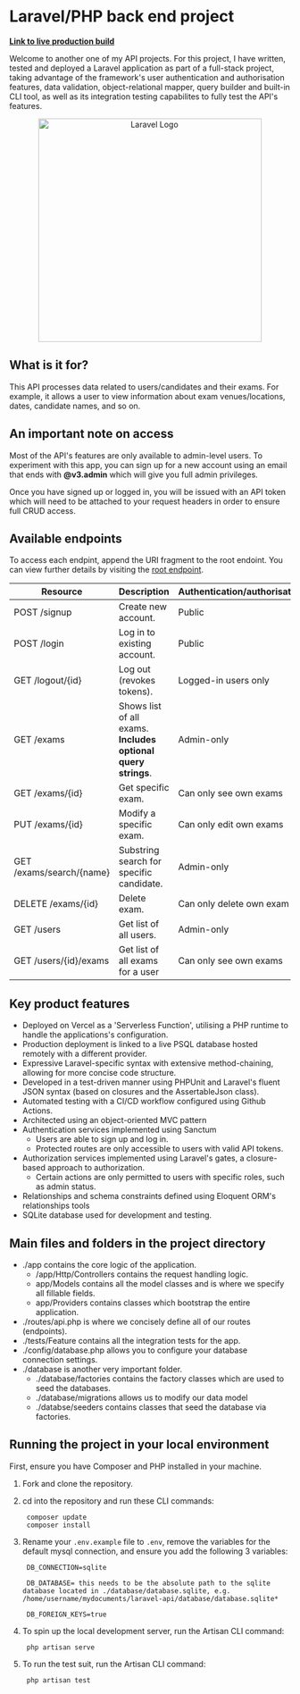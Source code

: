 # Laravel/PHP back end project

**[Link to live production build](https://laravel-php-api.vercel.app/public/api)**

Welcome to another one of my API projects. For this project, I have written, tested and deployed a Laravel application as part of a full-stack project, taking advantage of the framework's user authentication and authorisation features, data validation, object-relational mapper, query builder and built-in CLI tool, as well as its integration testing capabilites to fully test the API's features.

<p align="center"><a href="https://laravel.com" target="_blank"><img src="https://raw.githubusercontent.com/laravel/art/master/logo-lockup/5%20SVG/2%20CMYK/1%20Full%20Color/laravel-logolockup-cmyk-red.svg" width="400" alt="Laravel Logo"></a></p>

## What is it for?
This API processes data related to users/candidates and their exams. For example, it allows a user to view information about exam venues/locations, dates, candidate names, and so on.


## An important note on access
Most of the API's features are only available to admin-level users. To experiment with this app, you can sign up for a new account using an email that ends with **@v3.admin** which will give you full admin privileges.

Once you have signed up or logged in, you will be issued with an API token which will need to be attached to your request headers in order to ensure full CRUD access.



## Available endpoints
To access each endpint, append the URI fragment to the root endoint.
You can view further details by visiting the [root endpoint](https://laravel-php-api.vercel.app/public/api).

Resource | Description | Authentication/authorisation
---|---|---
POST /signup | Create new account. | Public
POST /login | Log in to existing account. | Public
GET /logout/{id} | Log out (revokes tokens). | Logged-in users only
GET /exams | Shows list of all exams. **Includes optional query strings**. | Admin-only
GET /exams/{id} | Get specific exam. | Can only see own exams
PUT /exams/{id} | Modify a specific exam. | Can only edit own exams
GET /exams/search/{name} | Substring search for specific candidate. | Admin-only
DELETE /exams/{id} | Delete exam. | Can only delete own exam
GET /users | Get list of all users. | Admin-only
GET /users/{id}/exams | Get list of all exams for a user | Can only see own exams




## Key product features
- Deployed on Vercel as a 'Serverless Function', utilising a PHP runtime to handle the applications's configuration.
- Production deployment is linked to a live PSQL database hosted remotely with a different provider.
- Expressive Laravel-specific syntax with extensive method-chaining, allowing for more concise code structure.
- Developed in a test-driven manner using PHPUnit and Laravel's fluent JSON syntax (based on closures and the AssertableJson class).
- Automated testing with a CI/CD workflow configured using Github Actions.
- Architected using an object-oriented MVC pattern
- Authentication services implemented using Sanctum
    - Users are able to sign up and log in.
    - Protected routes are only accessible to users with valid API tokens.
- Authorization services implemented using Laravel's gates, a closure-based approach to authorization.
    - Certain actions are only permitted to users with specific roles, such as admin status.
- Relationships and schema constraints defined using Eloquent ORM's relationships tools
- SQLite database used for development and testing.



## Main files and folders in the project directory
- ./app contains the core logic of the application. 
    - /app/Http/Controllers contains the request handling logic.
    - app/Models contains all the model classes and is where we specify all fillable fields.
    - app/Providers contains classes which bootstrap the entire application.
- ./routes/api.php is where we concisely define all of our routes (endpoints).
- ./tests/Feature contains all the integration tests for the app.
- ./config/database.php allows you to configure your database connection settings. 
- ./database is another very important folder.
    - ./database/factories contains the factory classes which are used to seed the databases.
    - ./database/migrations allows us to modify our data model
    - ./databse/seeders contains classes that seed the database via factories.




## Running the project in your local environment
First, ensure you have Composer and PHP installed in your machine.

1) Fork and clone the repository.
2) cd into the repository and run these CLI commands:

        composer update
        composer install

3) Rename your ```.env.example``` file to ```.env```, remove the variables for the default mysql connection, and ensure you add the following 3 variables:

        DB_CONNECTION=sqlite

        DB_DATABASE= this needs to be the absolute path to the sqlite database located in ./database/database.sqlite, e.g. /home/username/mydocuments/laravel-api/database/database.sqlite*

        DB_FOREIGN_KEYS=true

4) To spin up the local development server, run the Artisan CLI command:
        
        php artisan serve

5) To run the test suit, run the Artisan CLI command:

        php artisan test

